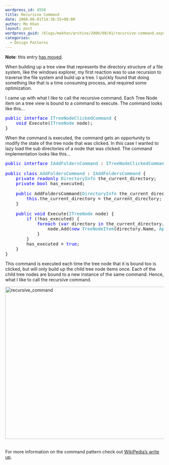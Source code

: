 ```yaml
---
wordpress_id: 4558
title: Recursive Command
date: 2008-08-01T14:38:55+00:00
author: Mo Khan
layout: post
wordpress_guid: /blogs/mokhan/archive/2008/08/01/recursive-command.aspx
categories:
  - Design Patterns
---
```

</p> 

**Note**: this entry [has moved](http://mokhan.ca/blog/2008/08/01/Recursive+Command.aspx "New location at Clarius").</p> 

When building up a tree view that represents the directory structure of a file system, like the windows explorer, my first reaction was to use recursion to traverse the file system and build up a tree. I quickly found that doing something like that is a time consuming process, and required some optimization. 

I came up with what I like to call the recursive command. Each Tree Node item on a tree view is bound to a command to execute. The command looks like this&#8230;

<pre><span style="color: blue">public interface </span><span style="color: #2b91af">ITreeNodeClickedCommand </span>{
    <span style="color: blue">void </span>Execute(<span style="color: #2b91af">ITreeNode </span>node);
}</pre>

[](http://11011.net/software/vspaste)When the command is executed, the command gets an opportunity to modify the state of the tree node that was clicked. In this case I wanted to lazy load the sub directories of a node that was clicked. The command implementation looks like this&#8230;

<pre><span style="color: blue">public interface </span><span style="color: #2b91af">IAddFoldersCommand </span>: <span style="color: #2b91af">ITreeNodeClickedCommand </span>{}

<span style="color: blue">public class </span><span style="color: #2b91af">AddFoldersCommand </span>: <span style="color: #2b91af">IAddFoldersCommand </span>{
    <span style="color: blue">private readonly </span><span style="color: #2b91af">DirectoryInfo </span>the_current_directory;
    <span style="color: blue">private bool </span>has_executed;

    <span style="color: blue">public </span>AddFoldersCommand(<span style="color: #2b91af">DirectoryInfo </span>the_current_directory) {
        <span style="color: blue">this</span>.the_current_directory = the_current_directory;
    }

    <span style="color: blue">public void </span>Execute(<span style="color: #2b91af">ITreeNode </span>node) {
        <span style="color: blue">if </span>(!has_executed) {
            <span style="color: blue">foreach </span>(<span style="color: blue">var </span>directory <span style="color: blue">in </span>the_current_directory.GetDirectories()) {
                node.Add(<span style="color: blue">new </span><span style="color: #2b91af">TreeNodeItem</span>(directory.Name, <span style="color: #2b91af">ApplicationIcons</span>.Folder, <span style="color: blue">new </span><span style="color: #2b91af">AddFoldersCommand</span>(directory)));
            }
        }
        has_executed = <span style="color: blue">true</span>;
    }
}</pre>

[](http://11011.net/software/vspaste)

This command is executed each time the tree node that it is bound too is clicked, but will only build up the child tree node items once. Each of the child tree nodes are bound to a new instance of the same command. Hence, what I like to call the recursive command.

[<img style="border-top-width: 0px;border-left-width: 0px;border-bottom-width: 0px;border-right-width: 0px" height="484" alt="recursive_command" src="http://mokhan.ca/blog/content/binary/WindowsLiveWriter/RecursiveCommand_8561/recursive_command_thumb.png" width="628" border="0" />](http://mokhan.ca/blog/content/binary/WindowsLiveWriter/RecursiveCommand_8561/recursive_command_2.png) 

###### 

For more information on the command pattern check out [WikiPedia&#8217;s write up](http://en.wikipedia.org/wiki/Command_pattern).